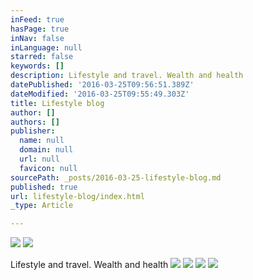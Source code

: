 ```yaml
---
inFeed: true
hasPage: true
inNav: false
inLanguage: null
starred: false
keywords: []
description: Lifestyle and travel. Wealth and health
datePublished: '2016-03-25T09:56:51.389Z'
dateModified: '2016-03-25T09:55:49.303Z'
title: Lifestyle blog
author: []
authors: []
publisher:
  name: null
  domain: null
  url: null
  favicon: null
sourcePath: _posts/2016-03-25-lifestyle-blog.md
published: true
url: lifestyle-blog/index.html
_type: Article

---
```

![](https://the-grid-user-content.s3-us-west-2.amazonaws.com/e9be0380-cef8-491f-8131-36678b7bde1f.jpg)
![](https://the-grid-user-content.s3-us-west-2.amazonaws.com/4c3d1361-fa08-47c5-9b90-cd8ead7404fc.jpg)

Lifestyle and travel. Wealth and health
![](https://the-grid-user-content.s3-us-west-2.amazonaws.com/cf4dffb1-d3c9-4b9b-8f29-526e8b0b0f51.jpg)
![](https://the-grid-user-content.s3-us-west-2.amazonaws.com/2632b32a-197c-4d88-b146-c34094e83744.jpg)
![](https://the-grid-user-content.s3-us-west-2.amazonaws.com/9af6cfec-0cef-4dbc-adfd-38bc7a8e94d0.jpg)
![](https://the-grid-user-content.s3-us-west-2.amazonaws.com/4d44cf0e-4f0d-4479-bff5-960b4df135ca.jpg)